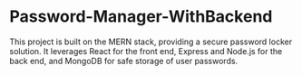 # Password-Manager-WithBackend
This project is built on the MERN stack, providing a secure password locker solution. It leverages React for the front end, Express and Node.js for the back end, and MongoDB for safe storage of user passwords.
